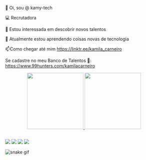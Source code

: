 👋 Oi, sou @ kamy-tech

💻 Recrutadora

👀 Estou interessada em descobrir novos talentos

🌱 Atualmente estou aprendendo coisas novas de tecnologia

📫Como chegar até mim https://linktr.ee/kamila_carneiro

Se cadastre no meu Banco de Talentos 🎯: https://www.99hunters.com/kamilacarneiro
<!---
kamy-tech/kamy-tech is a ✨ special ✨ repository because its `README.md` (this file) appears on your GitHub profile.
You can click the Preview link to take a look at your changes.
--->

<div align="center">
  <a href="https://linktr.ee/kamila_carneiro">
  <img height="180em" src="https://github-readme-stats.vercel.app/api?username=kamy-tech&show_icons=true&theme=dracula&include_all_commits=true&count_private=true"/>
  <img height="180em" src="https://github-readme-stats.vercel.app/api/top-langs/?username=kamy-tech&layout=compact&langs_count=7&theme=dracula"/>
</div>
  
##
  
<div>
 <a href="https://discord.gg/3UsZD6FQ" target="_blank"><img src="https://img.shields.io/badge/Discord-7289DA?style=for-the-badge&logo=discord&logoColor=white" target="_blank"></a> 
  <a href = "mailto:talentos.suporte.rh@gmail.com"><img src="https://img.shields.io/badge/-Gmail-%23333?style=for-the-badge&logo=gmail&logoColor=white" target="_blank"></a>
  <a href="https://www.linkedin.com/in/kamila-carneiro/" target="_blank"><img src="https://img.shields.io/badge/-LinkedIn-%230077B5?style=for-the-badge&logo=linkedin&logoColor=white" target="_blank"></a>  
   <a href="https://instagram.com/suporte_rh_/" target="_blank"><img src="https://img.shields.io/badge/-Instagram-%23E4405F?style=for-the-badge&logo=instagram&logoColor=white" target="_blank"></a>	
</div>

![snake gif](https://github.com/kamy-tech/my_snake/blob/output/github-contribution-grid-snake.svg)

